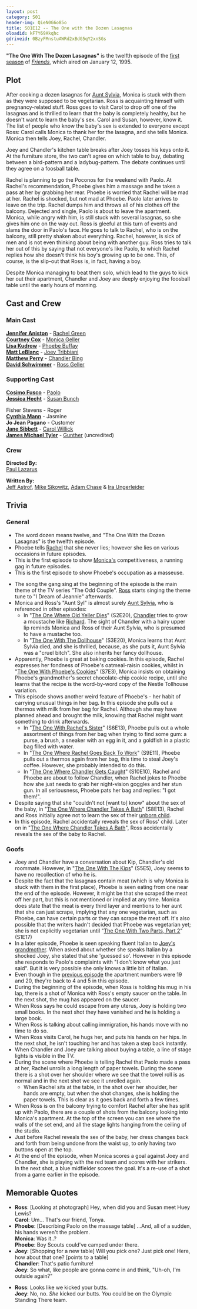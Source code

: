 ```yaml
---
layout: post 
category: S01 
header-img: QieN0G6o85o 
title: S01E12 -- The One with the Dozen Lasagnas 
oloadid: kF7Y69Akqhc 
gdriveid: 0BzyFMnstuAWRd2xBdG5qY2xnSGs
--- 
```

<!--more--> 
<p><b>"The One With The Dozen Lasagnas"</b> is the twelfth episode of the <a href="/wiki/First_season" title="First season" class="mw-redirect">first season</a> of <i><a href="/wiki/Friends" title="Friends">Friends</a></i>, which aired on January 12, 1995.
</p>
<h2><span class="mw-headline" id="Plot">Plot</span></h2>
<p>After cooking a dozen lasagnas for <a href="/wiki/Aunt_Sylvia" title="Aunt Sylvia">Aunt Sylvia</a>, Monica is stuck with them as they were supposed to be vegetarian. Ross is acquainting himself with pregnancy-related stuff. Ross goes to visit Carol to drop off one of the lasagnas and is thrilled to learn that the baby is completely healthy, but he doesn't want to learn the baby's sex. Carol and Susan, however, know it. The list of people who know the baby's sex is extended to everyone except Ross: Carol calls Monica to thank her for the lasagna, and she tells Monica. Monica then tells Joey, Rachel, Chandler.
</p><p>Joey and Chandler's kitchen table breaks after Joey tosses his keys onto it. At the furniture store, the two can't agree on which table to buy, debating between a bird-pattern and a ladybug-pattern. The debate continues until they agree on a foosball table.
</p><p>Rachel is planning to go the Poconos for the weekend with Paolo. At Rachel's recommendation, Phoebe gives him a massage and he takes a pass at her by grabbing her rear. Phoebe is worried that Rachel will be mad at her. Rachel is shocked, but not mad at Phoebe. Paolo later arrives to leave on the trip. Rachel dumps him and throws all of his clothes off the balcony. Dejected and single, Paolo is about to leave the apartment. Monica, while angry with him, is still stuck with several lasagnas, so she gives him one on the way out. Ross is gleeful at this turn of events and slams the door in Paolo's face. He goes to talk to Rachel, who is on the balcony, still pretty shaken about everything. Rachel, however, is sick of men and is not even thinking about being with another guy. Ross tries to talk her out of this by saying that not everyone's like Paolo, to which Rachel replies how she doesn't think his boy's growing up to be one. This, of course, is the slip-out that Ross is, in fact, having a boy.
</p><p>Despite Monica managing to beat them solo, which lead to the guys to kick her out their apartment, Chandler and Joey are deeply enjoying the foosball table until the early hours of morning.
</p>
<h2><span class="mw-headline" id="Cast_and_Crew">Cast and Crew</span></h2>
<h3><span class="mw-headline" id="Main_Cast">Main Cast</span></h3>
<p><b><a href="/wiki/Jennifer_Aniston" title="Jennifer Aniston">Jennifer Aniston</a></b> - <a href="/wiki/Rachel_Green" title="Rachel Green">Rachel Green</a><br />
<b><a href="/wiki/Courtney_Cox" title="Courtney Cox" class="mw-redirect">Courtney Cox</a></b> - <a href="/wiki/Monica_Geller" title="Monica Geller" class="mw-redirect">Monica Geller</a><br />
<b><a href="/wiki/Lisa_Kudrow" title="Lisa Kudrow">Lisa Kudrow</a></b> - <a href="/wiki/Phoebe_Buffay" title="Phoebe Buffay">Phoebe Buffay</a><br />
<b><a href="/wiki/Matt_LeBlanc" title="Matt LeBlanc">Matt LeBlanc</a></b> - <a href="/wiki/Joey_Tribbiani" title="Joey Tribbiani" class="mw-redirect">Joey Tribbiani</a><br />
<b><a href="/wiki/Matthew_Perry" title="Matthew Perry">Matthew Perry</a></b> - <a href="/wiki/Chandler_Bing" title="Chandler Bing">Chandler Bing</a><br />
<b><a href="/wiki/David_Schwimmer" title="David Schwimmer">David Schwimmer</a></b> - <a href="/wiki/Ross_Geller" title="Ross Geller">Ross Geller</a><br />
</p>
<h3><span class="mw-headline" id="Supporting_Cast">Supporting Cast</span></h3>
<p><b><a href="/wiki/Cosimo_Fusco" title="Cosimo Fusco">Cosimo Fusco</a></b> - <a href="/wiki/Paolo" title="Paolo">Paolo</a><br />
<b><a href="/wiki/Jessica_Hecht" title="Jessica Hecht">Jessica Hecht</a></b> - <a href="/wiki/Susan_Bunch" title="Susan Bunch">Susan Bunch</a>
</p><p>Fisher Stevens - Roger<br />
<b><a href="/wiki/Cynthia_Mann" title="Cynthia Mann">Cynthia Mann</a></b> - Jasmine<br />
<b>Jo Jean Pagano</b> - Customer<br />
<b><a href="/wiki/Jane_Sibbett" title="Jane Sibbett">Jane Sibbett</a></b> - <a href="/wiki/Carol_Willick" title="Carol Willick">Carol Willick</a><br />
<b><a href="/wiki/James_Michael_Tyler" title="James Michael Tyler">James Michael Tyler</a></b> - <a href="/wiki/Gunther" title="Gunther">Gunther</a> (uncredited)<br />
</p>
<h3><span class="mw-headline" id="Crew">Crew</span></h3>
<p><b>Directed By:</b><br /> 
<a href="/wiki/Paul_Lazarus" title="Paul Lazarus">Paul Lazarus</a><br />
</p><p><b>Written By:</b><br /> 
<a href="/wiki/Jeff_Astrof" title="Jeff Astrof">Jeff Astrof</a>, <a href="/wiki/Mike_Sikowitz" title="Mike Sikowitz">Mike Sikowitz</a>, <a href="/wiki/Adam_Chase" title="Adam Chase">Adam Chase</a> &amp; <a href="/wiki/Ira_Ungerleider" title="Ira Ungerleider">Ira Ungerleider</a><br />
</p>
<h2><span class="mw-headline" id="Trivia">Trivia</span></h2>
<h3><span class="mw-headline" id="General">General</span></h3>
<ul><li> The word dozen means twelve, and "The One With the Dozen Lasagnas" is the twelfth episode.
</li><li> Phoebe tells <a href="/wiki/Rachel" title="Rachel" class="mw-redirect">Rachel</a> that she never lies; however she lies on various occasions in future episodes.
</li><li> This is the first episode to show <a href="/wiki/Monica" title="Monica" class="mw-redirect">Monica's</a> competitiveness, a running gag in future episodes.
</li><li> This is the first episode to show Phoebe's occupation as a masseuse. 
</li></ul>
<ul><li>The song the gang sing at the beginning of the episode is the main theme of the TV series "The Odd Couple". <a href="/wiki/Ross" title="Ross" class="mw-redirect">Ross</a> starts singing the theme tune to "I Dream of Jeannie" afterwards.
</li><li>Monica and Ross's "Aunt Syl" is almost surely <a href="/wiki/Aunt_Sylvia" title="Aunt Sylvia">Aunt Sylvia</a>, who is referenced in other episodes:
<ul><li>In "<a href="/wiki/The_One_Where_Old_Yeller_Dies" title="The One Where Old Yeller Dies">The One Where Old Yeller Dies</a>" (S2E20), <a href="/wiki/Chandler" title="Chandler" class="mw-redirect">Chandler</a> tries to grow a moustache like <a href="/wiki/Richard" title="Richard" class="mw-redirect">Richard</a>. The sight of Chandler with a hairy upper lip reminds Monica and Ross of their Aunt Sylvia, who is presumed to have a mustache too.
</li><li>In "<a href="/wiki/The_One_With_The_Dollhouse" title="The One With The Dollhouse">The One With The Dollhouse</a>" (S3E20), Monica learns that Aunt Sylvia died, and she is thrilled, because, as she puts it, Aunt Sylvia was a "cruel bitch". She also inherits her fancy dollhouse.
</li></ul>
</li><li>Apparently, Phoebe is great at baking cookies. In this episode, Rachel expresses her fondness of Phoebe's oatmeal-raisin cookies, whilst in "<a href="/wiki/The_One_With_Phoebe%27s_Cookies" title="The One With Phoebe's Cookies">The One With Phoebe's Cookies</a>" (S7E3), Monica insists on obtaining Phoebe's grandmother's secret chocolate-chip cookie recipe, until she learns that the recipe is the word-by-word copy of the Nestle Tollhouse variation.
</li><li>This episode shows another weird feature of Phoebe's - her habit of carrying unusual things in her bag. In this episode she pulls out a thermos with milk from her bag for Rachel. Although she may have planned ahead and brought the milk, knowing that Rachel might want something to drink afterwards.
<ul><li>In "<a href="/wiki/The_One_With_Rachel%27s_Sister" title="The One With Rachel's Sister">The One With Rachel's Sister</a>" (S6E13), Phoebe pulls out a whole assortment of things from her bag when trying to find some gum: a purse, a brush, a sneaker with an egg in it, and a goldfish in a plastic bag filled with water.
</li><li>In "<a href="/wiki/The_One_Where_Rachel_Goes_Back_To_Work" title="The One Where Rachel Goes Back To Work">The One Where Rachel Goes Back To Work</a>" (S9E11), Phoebe pulls out a thermos again from her bag, this time to steal Joey's coffee. However, she probably intended to do this.
</li><li>In "<a href="/wiki/The_One_Where_Chandler_Gets_Caught" title="The One Where Chandler Gets Caught">The One Where Chandler Gets Caught</a>" (S10E10), Rachel and Phoebe are about to follow Chandler, when Rachel jokes to Phoebe how she just needs to grab her night-vision goggles and her stun gun. In all seriousness, Phoebe pats her bag and replies: "I got them!".
</li></ul>
</li><li> Despite saying that she "couldn't not [want to] know" about the sex of the baby, in "<a href="/wiki/The_One_Where_Chandler_Takes_A_Bath" title="The One Where Chandler Takes A Bath">The One Where Chandler Takes A Bath</a>" (S8E13), Rachel and Ross initially agree not to learn the sex of their <a href="/wiki/Emma_Geller-Green" title="Emma Geller-Green">unborn child</a>.
</li><li>In this episode, Rachel accidentally reveals the sex of Ross' child. Later on in "<a href="/wiki/The_One_Where_Chandler_Takes_A_Bath" title="The One Where Chandler Takes A Bath">The One Where Chandler Takes A Bath</a>", Ross accidentally reveals the sex of the baby to Rachel.
</li></ul>
<h3><span class="mw-headline" id="Goofs">Goofs</span></h3>
<ul><li>Joey and Chandler have a conversation about Kip, Chandler's old roommate. However, in "<a href="/wiki/The_One_With_The_Kips" title="The One With The Kips">The One With The Kips</a>" (S5E5), Joey seems to have no recollection of who he is.
</li><li>Despite the fact that the lasagnas contain meat (which is why Monica is stuck with them in the first place), Phoebe is seen eating from one near the end of the episode. However, it might be that she scraped the meat off her part, but this is not mentioned or implied at any time. Monica does state that the meat is every third layer and mentions to her aunt that she can just scrape, implying that any one vegetarian, such as Phoebe, can have certain parts or they can scrape the meat off. It's also possible that the writers hadn't decided that Phoebe was vegetarian yet; she is not explicitly vegetarian until "<a href="/wiki/The_One_With_Two_Parts,_Part_2" title="The One With Two Parts, Part 2">The One With Two Parts, Part 2</a>" (S1E17)
</li><li> In a later episode, Phoebe is seen speaking fluent Italian to <a href="/wiki/Nonnie" title="Nonnie">Joey's grandmother</a>. When asked about whether she speaks Italian by a shocked Joey, she stated that she 'guessed so'. However in this episode she responds to Paolo's complaints with "I don't know what you just said". But it is very possible she only knows a little bit of Italian.
</li><li>Even though in the <a href="/wiki/The_One_With_Mrs._Bing" title="The One With Mrs. Bing">previous episode</a> the apartment numbers were 19 and 20, they're back to 4 and 5 in this episode.
</li><li>During the beginning of the episode, when Ross is holding his mug in his lap, there is a shot of Monica with Ross's empty saucer on the table. In the next shot, the mug has appeared on the saucer.
</li><li>When Ross says he could escape from any uterus, Joey is holding two small books. In the next shot they have vanished and he is holding a large book.
</li><li>When Ross is talking about calling immigration, his hands move with no time to do so.
</li><li>When Ross visits Carol, he hugs her, and puts his hands on her hips. In the next shot, he isn't touching her and has taken a step back instantly.
</li><li>When Chandler and Joey are talking about buying a table, a line of stage lights is visible in the TV.
</li><li>During the scene where Phoebe is telling Rachel that Paolo made a pass at her, Rachel unrolls a long length of paper towels. During the scene there is a shot over her shoulder where we see that the towel roll is as normal and in the next shot we see it unrolled again.
<ul><li>When Rachel sits at the table, in the shot over her shoulder, her hands are empty, but when the shot changes, she is holding the paper towels. This is clear as it goes back and forth a few times. 
</li></ul>
</li><li>When Ross is on the balcony trying to comfort Rachel after she has split up with Paolo, there are a couple of shots from the balcony looking into Monica's apartment. At the top of the screen you can see where the walls of the set end, and all the stage lights hanging from the ceiling of the studio.
</li><li>Just before Rachel reveals the sex of the baby, her dress changes back and forth from being undone from the waist up, to only having two buttons open at the top.
</li><li>At the end of the episode, when Monica scores a goal against Joey and Chandler, she is playing with the red team and scores with her strikers. In the next shot, a blue midfielder scores the goal. It's a re-use of a shot from a game earlier in the episode.
</li></ul>
<h2><span class="mw-headline" id="Memorable_Quotes">Memorable Quotes</span></h2>
<ul><li><b>Ross</b>: [Looking at photograph] Hey, when did you and Susan meet Huey Lewis?<br /><b>Carol</b>: Um... That's our friend, Tonya.
</li><li><b>Phoebe</b>: [Describing Paolo on the massage table] ...And, all of a sudden, his hands weren't the problem.<br /><b>Monica</b>: Was it..?<br /><b>Phoebe</b>: Boy Scouts could've camped under there.
</li><li><b>Joey</b>: [Shopping for a new table] Will you pick one? Just pick one! Here, how about that one? [points to a table]<br /><b>Chandler</b>: That's patio furniture!<br /><b>Joey</b>: So what, like people are gonna come in and think, "Uh-oh, I'm outside again?"
</li></ul>
<ul><li><b>Ross</b>: Looks like we kicked your butts.<br /><b>Joey</b>: No, no. <i>She</i> kicked our butts. <i>You</i> could be on the Olympic Standing There team.
</li></ul>
